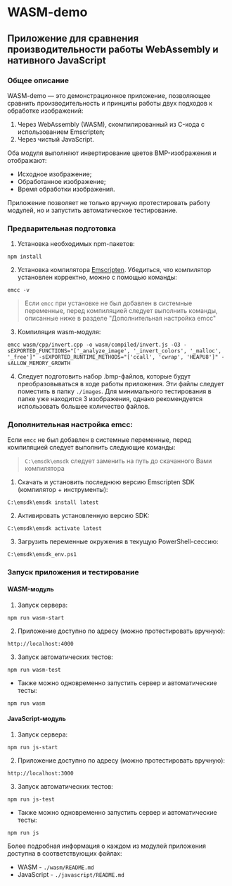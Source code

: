 # WASM-demo

## Приложение для сравнения производительности работы WebAssembly и нативного JavaScript


### Общее описание

WASM-demo — это демонстрационное приложение, позволяющее сравнить производительность и принципы работы двух подходов к обработке изображений:

1. Через WebAssembly (WASM), скомпилированный из C-кода с использованием Emscripten;
2. Через чистый JavaScript.

Оба модуля выполняют инвертирование цветов BMP-изображения и отображают:

* Исходное изображение;
* Обработанное изображение;
* Время обработки изображения.

Приложение позволяет не только вручную протестировать работу модулей, но и запустить автоматическое тестирование.

### Предварительная подготовка
1. Установка необходимых npm-пакетов:
```
npm install
```
2. Установка компилятора [Emscripten](https://emscripten.org/). Убедиться, что компилятор установлен корректно, можно с помощью команды:
```
emcc -v
```
> Если `emcc` при установке не был добавлен в системные переменные, перед компиляцией следует выполнить команды, описанные ниже в разделе "Дополнительная настройка emcc"
3. Компиляция wasm-модуля:
```
emcc wasm/cpp/invert.cpp -o wasm/compiled/invert.js -O3 -sEXPORTED_FUNCTIONS="['_analyze_image', '_invert_colors', '_malloc', '_free']" -sEXPORTED_RUNTIME_METHODS="['ccall', 'cwrap', 'HEAPU8']" -sALLOW_MEMORY_GROWTH
```
4. Следует подготовить набор .bmp-файлов, которые будут преобразовываться в ходе работы приложения. Эти файлы следует поместить в папку `./images`. Для минимального тестирования в папке уже находится 3 изображения, однако рекомендуется использовать большее количество файлов.

### Дополнительная настройка emcc: 

Если `emcc` не был добавлен в системные переменные, перед компиляцией следует выполнить следующие команды:

> `C:\emsdk\emsdk` следует заменить на путь до скачанного Вами компилятора

1. Скачать и установить последнюю версию Emscripten SDK (компилятор + инструменты):
```
C:\emsdk\emsdk install latest
```
2. Активировать установленную версию SDK:
```
C:\emsdk\emsdk activate latest
```
3. Загрузить переменные окружения в текущую PowerShell-сессию:
```
C:\emsdk\emsdk_env.ps1
```

### Запуск приложения и тестирование

#### WASM-модуль

1. Запуск сервера:
```
npm run wasm-start
```
2. Приложение доступно по адресу (можно протестировать вручную):
```
http://localhost:4000
```
3. Запуск автоматических тестов:
```
npm run wasm-test
```

* Также можно одновременно запустить сервер и автоматические тесты:
```
npm run wasm
```

#### JavaScript-модуль

1. Запуск сервера:
```
npm run js-start
```
2. Приложение доступно по адресу (можно протестировать вручную):
```
http://localhost:3000
```
3. Запуск автоматических тестов:
```
npm run js-test
```

* Также можно одновременно запустить сервер и автоматические тесты:
```
npm run js
```

Более подробная информация о каждом из модулей приложения доступна в соответствующих файлах:

* WASM - `./wasm/README.md`
* JavaScript - `./javascript/README.md`